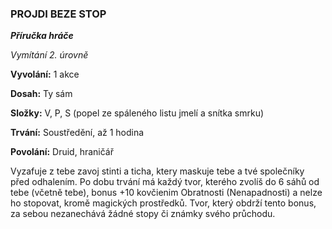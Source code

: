 ### PROJDI BEZE STOP

***Příručka hráče***

*Vymítání 2. úrovně*

**Vyvolání:** 1 akce

**Dosah:** Ty sám

**Složky:** V, P, S (popel ze spáleného listu jmelí a snítka smrku)

**Trvání:** Soustředění, až 1 hodina

**Povolání:** Druid, hraničář

Vyzafuje z tebe zavoj stinti a ticha, ktery maskuje tebe a tvé společníky před odhalením. Po dobu trvání má každý tvor, kterého zvolíš do 6 sáhů od tebe (včetně tebe), bonus +10 kovčienim Obratnosti (Nenapadnosti) a nelze ho stopovat, kromě magických prostředků. Tvor, který obdrží tento bonus, za sebou nezanechává žádné stopy či známky svého průchodu.